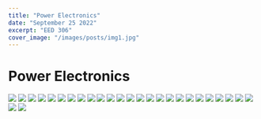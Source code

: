 ```yaml
---
title: "Power Electronics"
date: "September 25 2022"
excerpt: "EED 306"
cover_image: "/images/posts/img1.jpg"
---
```


# Power Electronics

<!-- <p align="center">
  <img src="./../images/PowerElecNotes_page-0001.jpg" width="350" title="hover text">
</p> -->

<p>
    <img src="./../images/PowerElecNotes_page-0001.jpg" />
    <img src="./../images/PowerElecNotes_page-0002.jpg" />
    <img src="./../images/PowerElecNotes_page-0003.jpg" />
    <img src="./../images/PowerElecNotes_page-0004.jpg" />
    <img src="./../images/PowerElecNotes_page-0005.jpg" />
    <img src="./../images/PowerElecNotes_page-0006.jpg" />
    <img src="./../images/PowerElecNotes_page-0007.jpg" />
    <img src="./../images/PowerElecNotes_page-0008.jpg" />
    <img src="./../images/PowerElecNotes_page-0009.jpg" />
    <img src="./../images/PowerElecNotes_page-0010.jpg" />
    <img src="./../images/PowerElecNotes_page-0011.jpg" />
    <img src="./../images/PowerElecNotes_page-0012.jpg" />
    <img src="./../images/PowerElecNotes_page-0013.jpg" />
    <img src="./../images/PowerElecNotes_page-0014.jpg" />
    <img src="./../images/PowerElecNotes_page-0015.jpg" />
    <img src="./../images/PowerElecNotes_page-0016.jpg" />
    <img src="./../images/PowerElecNotes_page-0017.jpg" />
    <img src="./../images/PowerElecNotes_page-0018.jpg" />
    <img src="./../images/PowerElecNotes_page-0019.jpg" />
    <img src="./../images/PowerElecNotes_page-0020.jpg" />
    <img src="./../images/PowerElecNotes_page-0021.jpg" />
    <img src="./../images/PowerElecNotes_page-0022.jpg" />
    <img src="./../images/PowerElecNotes_page-0023.jpg" />
    <img src="./../images/PowerElecNotes_page-0024.jpg" />
    <img src="./../images/PowerElecNotes_page-0025.jpg" />
    <img src="./../images/PowerElecNotes_page-0026.jpg" />
    <img src="./../images/PowerElecNotes_page-0027.jpg" />
</p>